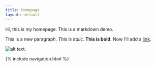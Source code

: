 ```yaml
---
title: Homepage
layout: default
---
```

Hi, this is my homepage. This is a markdown demo.

This is a new paragraph. *This is italic.* **This is bold.**
Now I'll add a [link](https://google.com/).

![alt text](http://imageurl.com).

{% include navigation.html %}
